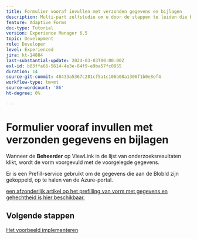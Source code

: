 ```yaml
---
title: Formulier vooraf invullen met verzonden gegevens en bijlagen
description: Multi-part zelfstudie om u door de stappen te leiden die betrokken zijn bij het opvragen van formulierverzendingen die zijn opgeslagen in Azure Portal
feature: Adaptive Forms
doc-type: Tutorial
version: Experience Manager 6.5
topic: Development
role: Developer
level: Experienced
jira: kt-14884
last-substantial-update: 2024-03-03T00:00:00Z
exl-id: b83ffa66-5614-4e3e-84f9-e9ba57fc0955
duration: 14
source-git-commit: 48433a5367c281cf5a1c106b08a1306f1b0e8ef4
workflow-type: tm+mt
source-wordcount: '86'
ht-degree: 0%

---
```


# Formulier vooraf invullen met verzonden gegevens en bijlagen

Wanneer de **Beheerder** op ViewLink in de lijst van onderzoeksresultaten klikt, wordt de vorm voorgevuld met de voorgelegde gegevens.

Er is een Prefill-service gebruikt om de gegevens die aan de BlobId zijn gekoppeld, op te halen van de Azure-portal.

[&#x200B; een afzonderlijk artikel op het prefilling van vorm met gegevens en gehechtheid is hier beschikbaar.](https://experienceleague.adobe.com/docs/experience-manager-learn/forms/prefill-form-with-data-attachments/introduction.html?lang=nl-NL)

## Volgende stappen

[Het voorbeeld implementeren](./part5.md)
